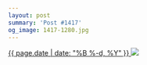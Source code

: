 ```yaml
---
layout: post
summary: 'Post #1417'
og_image: 1417-1280.jpg
---
```


<p>
 <time>
  <a href="/1417">
   {{ page.date | date: "%B %-d, %Y" }}
  </a>
 </time>
 <a href="/1417">
  <img sizes="(min-width: 700px) 50vw, calc(100vw - 2rem)" src="{{ site.assets_url }}/1417-640.jpg" srcset="{{ site.assets_url }}/1417-320.jpg 320w, {{ site.assets_url }}/1417-640.jpg 640w, {{ site.assets_url }}/1417-960.jpg 960w, {{ site.assets_url }}/1417-1280.jpg 1280w"/>
 </a>
</p>
